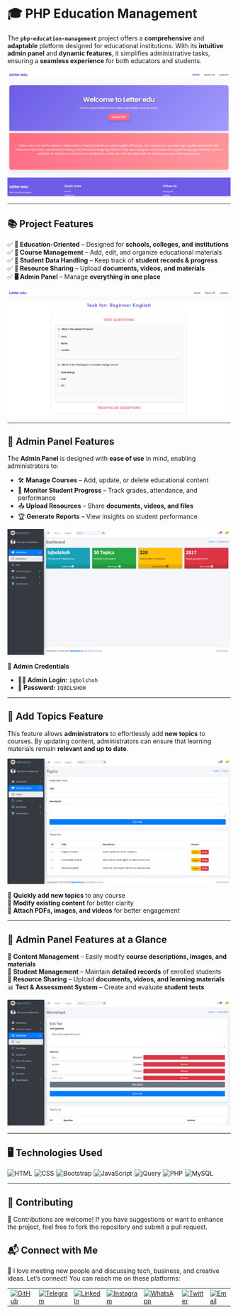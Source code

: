 # 🎓 PHP Education Management  

The **`php-education-management`** project offers a **comprehensive** and **adaptable** platform designed for educational institutions. With its **intuitive admin panel** and **dynamic features**, it simplifies administrative tasks, ensuring a **seamless experience** for both educators and students.  

![📌 Homepage Banner](https://github.com/Iqbolshoh/letter-edu/blob/main/images/banner-1.png)  

---

## 📚 **Project Features**  

✅ **🏫 Education-Oriented** – Designed for **schools, colleges, and institutions**  
✅ **📂 Course Management** – Add, edit, and organize educational materials  
✅ **📝 Student Data Handling** – Keep track of **student records & progress**  
✅ **📖 Resource Sharing** – Upload **documents, videos, and materials**  
✅ **🖥 Admin Panel** – Manage **everything in one place**  

![📚 Courses & Tests](https://github.com/Iqbolshoh/letter-edu/blob/main/images/banner-2.png)  

---

## 🔐 **Admin Panel Features**  

The **Admin Panel** is designed with **ease of use** in mind, enabling administrators to:  

- 🛠 **Manage Courses** – Add, update, or delete educational content  
- 🏫 **Monitor Student Progress** – Track grades, attendance, and performance  
- 📤 **Upload Resources** – Share **documents, videos, and files**  
- 🏆 **Generate Reports** – View insights on student performance  

![⚙ Admin Dashboard](https://github.com/Iqbolshoh/letter-edu/blob/main/images/banner-3.png)  

🔐 **Admin Credentials**  
- **👨‍💻 Admin Login:** `iqbolshoh`  
- **🔑 Password:** `IQBOLSHOH`  

---

## 📝 **Add Topics Feature**  

This feature allows **administrators** to effortlessly add **new topics** to courses. By updating content, administrators can ensure that learning materials remain **relevant and up to date**.  

![📜 Add Topics](https://github.com/Iqbolshoh/letter-edu/blob/main/images/banner-4.png)  

🔹 **Quickly add new topics** to any course  
🔹 **Modify existing content** for better clarity  
🔹 **Attach PDFs, images, and videos** for better engagement  

---

## 🚀 **Admin Panel Features at a Glance**  

🎯 **Content Management** – Easily modify **course descriptions, images, and materials**  
📖 **Student Management** – Maintain **detailed records** of enrolled students  
📂 **Resource Sharing** – Upload **documents, videos, and learning materials**  
📊 **Test & Assessment System** – Create and evaluate **student tests**  

![📋 Add Tests](https://github.com/Iqbolshoh/letter-edu/blob/main/images/banner-5.png)  

---

## 🖥 Technologies Used
<div style="display: flex; flex-wrap: wrap; gap: 5px;">
    <img src="https://img.shields.io/badge/HTML-%23E34F26.svg?style=for-the-badge&logo=html5&logoColor=white" alt="HTML">
    <img src="https://img.shields.io/badge/CSS-%231572B6.svg?style=for-the-badge&logo=css3&logoColor=white" alt="CSS">
    <img src="https://img.shields.io/badge/Bootstrap-%23563D7C.svg?style=for-the-badge&logo=bootstrap&logoColor=white" alt="Bootstrap">
    <img src="https://img.shields.io/badge/JavaScript-%23F7DF1C.svg?style=for-the-badge&logo=javascript&logoColor=black" alt="JavaScript">
    <img src="https://img.shields.io/badge/jQuery-%230e76a8.svg?style=for-the-badge&logo=jquery&logoColor=white" alt="jQuery">
    <img src="https://img.shields.io/badge/PHP-%23777BB4.svg?style=for-the-badge&logo=php&logoColor=white" alt="PHP">
    <img src="https://img.shields.io/badge/MySQL-%234479A1.svg?style=for-the-badge&logo=mysql&logoColor=white" alt="MySQL">
</div>

---

## 🤝 Contributing  

🎯 Contributions are welcome! If you have suggestions or want to enhance the project, feel free to fork the repository and submit a pull request.

## 📬 Connect with Me  

💬 I love meeting new people and discussing tech, business, and creative ideas. Let’s connect! You can reach me on these platforms:

<div align="center">
    <table>
        <tr>
            <td>
                <a href="https://github.com/iqbolshoh">
                    <img src="https://raw.githubusercontent.com/rahuldkjain/github-profile-readme-generator/master/src/images/icons/Social/github.svg"
                        height="40" width="40" alt="GitHub" />
                </a>
            </td>
            <td>
                <a href="https://t.me/iqbolshoh_777">
                    <img src="https://github.com/gayanvoice/github-active-users-monitor/blob/master/public/images/icons/telegram.svg"
                        height="40" width="40" alt="Telegram" />
                </a>
            </td>
            <td>
                <a href="https://www.linkedin.com/in/iiqbolshoh/">
                    <img src="https://github.com/gayanvoice/github-active-users-monitor/blob/master/public/images/icons/linkedin.svg"
                        height="40" width="40" alt="LinkedIn" />
                </a>
            </td>
            <td>
                <a href="https://instagram.com/iqbolshoh_777" target="blank">
                    <img src="https://raw.githubusercontent.com/rahuldkjain/github-profile-readme-generator/master/src/images/icons/Social/instagram.svg"
                        alt="Instagram" height="40" width="40" />
                </a>
            </td>
            <td>
                <a href="https://wa.me/qr/22PVFQSMQQX4F1">
                    <img src="https://github.com/gayanvoice/github-active-users-monitor/blob/master/public/images/icons/whatsapp.svg"
                        height="40" width="40" alt="WhatsApp" />
                </a>
            </td>
            <td>
                <a href="https://x.com/iqbolshoh_777">
                    <img src="https://img.shields.io/badge/X-000000?style=for-the-badge&logo=x&logoColor=white" height="40"
                        width="40" alt="Twitter" />
                </a>
            </td>
            <td>
                <a href="mailto:iilhomjonov777@gmail.com">
                    <img src="https://github.com/gayanvoice/github-active-users-monitor/blob/master/public/images/icons/gmail.svg"
                        height="40" width="40" alt="Email" />
                </a>
            </td>
        </tr>
    </table>
</div>
